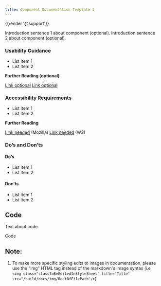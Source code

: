 ```yaml
---
title: Component Documentation Template 1
---
```

{{render '@support'}}

Introduction sentence 1 about component (optional). Introduction sentence 2 about component (optional).

### **Usability Guidance**

* List Item 1
* List Item 2

**Further Reading (optional)**

[Link optional]()
[Link optional]()

### **Accessibility Requirements**

* List Item 1
* List Item 2

**Further Reading**

[Link needed]() (Mozilla)
[Link needed]() (W3)

### **Do’s and Don’ts**

#### Do’s

* List Item 1
* List Item 2

#### Don’ts

* List Item 1
* List Item 2

## **Code**

Text about code

Code

## Note:
1. To make more specific styling edits to images in documentation, please use the "img" HTML tag instead of the markdown's image syntax (i.e ```<img class="classToBeEditedInStyleSheet" title="Title" src="/build/docs/img/RestOfFilePath"/>```)
